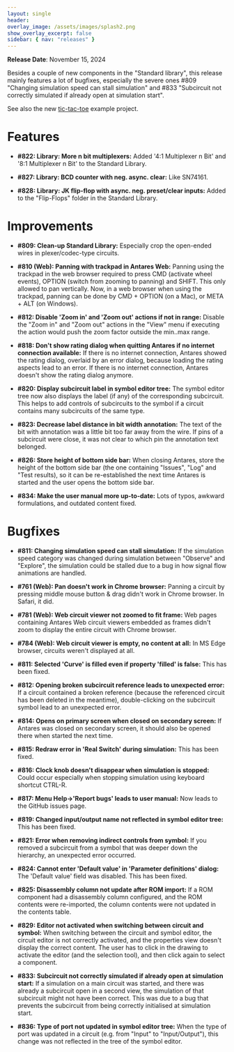 ```yaml
---
layout: single
header:
overlay_image: /assets/images/splash2.png
show_overlay_excerpt: false
sidebar: { nav: "releases" }
---
```


**Release Date**: November 15, 2024

Besides a couple of new components in the "Standard library", this release mainly features a lot of bugfixes, especially the severe ones #809 "Changing simulation speed can stall simulation" and #833 "Subcircuit not correctly simulated if already open at simulation start".

See also the new [tic-tac-toe](/docs/examples/tic-tac-toe/tic-tac-toe) example project.

# Features

* **#822: Library: More n bit multiplexers:** Added '4:1 Multiplexer n Bit' and '8:1 Multiplexer n Bit' to the Standard Library.

* **#827: Library: BCD counter with neg. async. clear:** Like SN74161.

* **#828: Library: JK flip-flop with async. neg. preset/clear inputs:** Added to the "Flip-Flops" folder in the Standard Library.



# Improvements

* **#809: Clean-up Standard Library:** Especially crop the open-ended wires in plexer/codec-type circuits.

* **#810 (Web): Panning with trackpad in Antares Web:** Panning using the trackpad in the web browser required to press CMD (activate wheel events), OPTION (switch from zooming to panning) and SHIFT. This only allowed to pan vertically. Now, in a web browser when using the trackpad, panning can be done by CMD + OPTION (on a Mac), or META + ALT (on Windows).

* **#812: Disable 'Zoom in' and 'Zoom out' actions if not in range:** Disable the "Zoom in" and "Zoom out" actions in the "View" menu if executing the action would push the zoom factor outside the min..max range.

* **#818: Don't show rating dialog when quitting Antares if no internet connection available:** If there is no internet connection, Antares showed the rating dialog, overlaid by an error dialog, because loading the rating aspects lead to an error. If there is no internet connection, Antares doesn't show the rating dialog anymore.

* **#820: Display subcircuit label in symbol editor tree:** The symbol editor tree now also displays the label (if any) of the corresponding subcircuit. This helps to add controls of subcircuits to the symbol if a circuit contains many subcircuits of the same type.

* **#823: Decrease label distance in bit width annotation:** The text of the bit with annotation was a little bit too far away from the wire. If pins of a subcircuit were close, it was not clear to which pin the annotation text belonged.

* **#826: Store height of bottom side bar:** When closing Antares, store the height of the bottom side bar (the one containing "Issues", "Log" and "Test results), so it can be re-established the next time Antares is started and the user opens the bottom side bar.

* **#834: Make the user manual more up-to-date:** Lots of typos, awkward formulations, and outdated content fixed.

# Bugfixes

* **#811: Changing simulation speed can stall simulation:**  If the simulation speed category was changed during simulation between "Observe" and "Explore", the simulation could be stalled due to a bug in how signal flow animations are handled. 

* **#761 (Web): Pan doesn't work in Chrome browser:** Panning a circuit by pressing middle mouse button & drag didn't work in Chrome browser. In Safari, it did.

* **#781 (Web): Web circuit viewer not zoomed to fit frame:** Web pages containing Antares Web circuit viewers embedded as frames didn't zoom to display the entire circuit with Chrome browser.
 
* **#784 (Web): Web circuit viewer is empty, no content at all:** In MS Edge browser, circuits weren't displayed at all.

* **#811: Selected 'Curve' is filled even if property 'filled' is false:** This has been fixed.

* **#812: Opening broken subcircuit reference leads to unexpected error:** If a circuit contained a broken reference (because the referenced circuit has been deleted in the meantime), double-clicking on the subcircuit symbol lead to an unexpected error.

* **#814: Opens on primary screen when closed on secondary screen:** If Antares was closed on secondary screen, it should also be opened there when started the next time.

* **#815: Redraw error in 'Real Switch' during simulation:** This has been fixed.

* **#816: Clock knob doesn't disappear when simulation is stopped:** Could occur especially when stopping simulation using keyboard shortcut CTRL-R.

* **#817: Menu Help->'Report bugs' leads to user manual:** Now leads to the GitHub issues page.

* **#819: Changed input/output name not reflected in symbol editor tree:** This has been fixed.

* **#821: Error when removing indirect controls from symbol:** If you removed a subcircuit from a symbol that was deeper down the hierarchy, an unexpected error occurred.

* **#824: Cannot enter 'Default value' in 'Parameter definitions' dialog:** The 'Default value' field was disabled. This has been fixed.

* **#825: Disassembly column not update after ROM import:** If a ROM component had a disassembly column configured, and the ROM contents were re-imported, the column contents were not updated in the contents table.

* **#829: Editor not activated when switching between circuit and symbol:** When switching between the circuit and symbol editor, the circuit editor is not correctly activated, and the properties view doesn't display the correct content. The user has to click in the drawing to activate the editor (and the selection tool), and then click again to select a component.

* **#833: Subcircuit not correctly simulated if already open at simulation start:** If a simulation on a main circuit was started, and there was already a subcircuit open in a second view, the simulation of that subcircuit might not have been correct. This was due to a bug that prevents the subcircuit from being correctly initialised at simulation start.

* **#836: Type of port not updated in symbol editor tree:** When the type of port was updated in a circuit (e.g. from "Input" to "Input/Output"), this change was not reflected in the tree of the symbol editor.

 